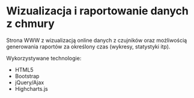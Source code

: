 # Wizualizacja i raportowanie danych z chmury

Strona WWW z wizualizacją online danych z czujników oraz możliwością generowania raportów za określony czas (wykresy, statystyki itp).

Wykorzystywane technologie:
* HTML5
* Bootstrap
* jQuery/Ajax
* Highcharts.js

